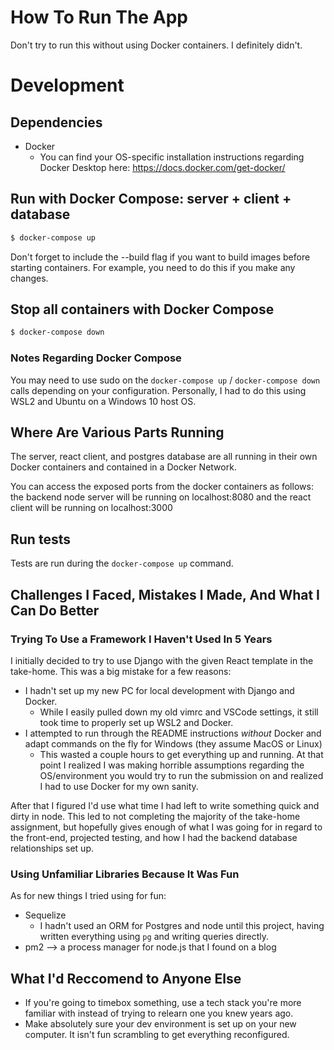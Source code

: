 # How To Run The App

Don't try to run this without using Docker containers. I definitely didn't.

# Development

## Dependencies

- Docker
    - You can find your OS-specific installation instructions regarding Docker Desktop here: https://docs.docker.com/get-docker/

## Run with Docker Compose: server + client + database

```bash
$ docker-compose up
```

Don't forget to include the --build flag if you want to build images before starting containers. For example, you need to do this if you make any changes. 

## Stop all containers with Docker Compose

```bash
$ docker-compose down
```

### Notes Regarding Docker Compose

You may need to use sudo on the `docker-compose up` / `docker-compose down` calls depending on your configuration.
Personally, I had to do this using WSL2 and Ubuntu on a Windows 10 host OS.

## Where Are Various Parts Running
The server, react client, and postgres database are all running in their own Docker containers and contained in a Docker Network.

You can access the exposed ports from the docker containers as follows: the backend node server will be running on localhost:8080 and the react client will be running on localhost:3000


## Run tests

Tests are run during the `docker-compose up` command.

## Challenges I Faced, Mistakes I Made, And What I Can Do Better

### Trying To Use a Framework I Haven't Used In 5 Years

I initially decided to try to use Django with the given React template in the take-home.
This was a big mistake for a few reasons:
- I hadn't set up my new PC for local development with Django and Docker.
    - While I easily pulled down my old vimrc and VSCode settings, it still took time to properly set up WSL2 and Docker.
- I attempted to run through the README instructions _without_ Docker and adapt commands on the fly for Windows (they assume MacOS or Linux)
    - This wasted a couple hours to get everything up and running. At that point I realized I was making horrible assumptions regarding the OS/environment you would try to run the submission on and realized I had to use Docker for my own sanity.

After that I figured I'd use what time I had left to write something quick and dirty in node. This led to not completing the majority of the take-home assignment, but hopefully gives enough of what I was going for in regard to the front-end, projected testing, and how I had the backend database relationships set up.

### Using Unfamiliar Libraries Because It Was Fun

As for new things I tried using for fun:
- Sequelize
    - I hadn't used an ORM for Postgres and node until this project, having written everything using `pg` and writing queries directly.
- pm2 --> a process manager for node.js that I found on a blog

## What I'd Reccomend to Anyone Else

- If you're going to timebox something, use a tech stack you're more familiar with instead of trying to relearn one you knew years ago. 
- Make absolutely sure your dev environment is set up on your new computer. It isn't fun scrambling to get everything reconfigured.